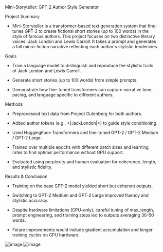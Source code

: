 Mini-Storyteller: GPT-2 Author Style Generator

Project Summary

- Mini-Storyteller is a transformer-based text generation system that fine-tunes GPT-2 to create fictional short stories (up to 100 words) in the style of famous authors. This project focuses on two distinctive literary voices: Jack London and Lewis Carroll. It takes a prompt and generates a full micro-fiction narrative reflecting each author's stylistic tendencies.

Goals

- Train a language model to distinguish and reproduce the stylistic traits of Jack London and Lewis Carroll.

- Generate short stories (up to 100 words) from simple prompts.

- Demonstrate how fine-tuned transformers can capture narrative tone, pacing, and language specific to different authors.

Methods

- Preprocessed text data from Project Gutenberg for both authors.

- Added author tokens (e.g., <|JackLondon|>) to guide style conditioning.

- Used HuggingFace Transformers and fine-tuned GPT-2 / GPT-2 Medium / GPT-2 Large.

- Trained over multiple epochs with different batch sizes and learning rates to find optimal performance without GPU support.

- Evaluated using perplexity and human evaluation for coherence, length, and stylistic fidelity.

Results & Conclusion

- Training on the base GPT-2 model yielded short but coherent outputs.

- Switching to GPT-2 Medium and GPT-2 Large improved fluency and stylistic accuracy.

- Despite hardware limitations (CPU-only), careful tuning of max_length, prompt engineering, and training steps led to outputs averaging 30–50 words.

- Future improvements would include gradient accumulation and longer training cycles on GPU hardware.

![image](https://github.com/user-attachments/assets/416e9865-53ec-42ac-8420-0cf799d6b97e)
![image](https://github.com/user-attachments/assets/2411a523-a59b-41db-9c23-313f81edb797)

